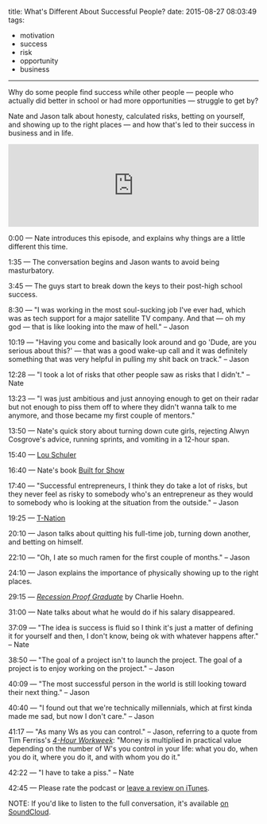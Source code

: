 title: What's Different About Successful People?
date: 2015-08-27 08:03:49
tags:
- motivation
- success
- risk
- opportunity
- business
---

Why do some people find success while other people — people who actually did better in school or had more opportunities — struggle to get by?

Nate and Jason talk about honesty, calculated risks, betting on yourself, and showing up to the right places — and how that's led to their success in business and in life.

<iframe width="100%" height="166" scrolling="no" frameborder="no" src="https://w.soundcloud.com/player/?url=https%3A//api.soundcloud.com/tracks/221141331&amp;color=ff5500&amp;auto_play=false&amp;hide_related=false&amp;show_comments=true&amp;show_user=true&amp;show_reposts=false"></iframe>

<!-- more -->

0:00 — Nate introduces this episode, and explains why things are a little different this time.

1:35 — The conversation begins and Jason wants to avoid being masturbatory.

3:45 — The guys start to break down the keys to their post-high school success.

8:30 — "I was working in the most soul-sucking job I've ever had, which was as tech support for a major satellite TV company. And that — oh my god — that is like looking into the maw of hell." – Jason

10:19 — "Having you come and basically look around and go 'Dude, are you serious about this?' — that was a good wake-up call and it was definitely something that was very helpful in pulling my shit back on track." – Jason
 
12:28 — "I took a lot of risks that other people saw as risks that I didn't." – Nate

13:23 — "I was just ambitious and just annoying enough to get on their radar but not enough to piss them off to where they didn't wanna talk to me anymore, and those became my first couple of mentors." 

13:50 —  Nate's quick story about turning down cute girls, rejecting Alwyn Cosgrove's advice, running sprints, and vomiting in a 12-hour span.

15:40 — [Lou Schuler](http://amzn.to/1Kg37MI)

16:40 — Nate's book [Built for Show](http://amzn.to/1MPjoKl)

17:40 — "Successful entrepreneurs, I think they do take a lot of risks, but they never feel as risky to somebody who's an entrepreneur as they would to somebody who is looking at the situation from the outside." – Jason

19:25 — [T-Nation](http://bit.ly/1MPk7vc)

20:10 — Jason talks about quitting his full-time job, turning down another, and betting on himself.

22:10 — "Oh, I ate so much ramen for the first couple of months." – Jason

24:10 — Jason explains the importance of physically showing up to the right places.

29:15 — [*Recession Proof Graduate*](http://bit.ly/1Jh2ArC) by Charlie Hoehn.

31:00 — Nate talks about what he would do if his salary disappeared. 

37:09 — "The idea is success is fluid so I think it's just a matter of defining it for yourself and then, I don't know, being ok with whatever happens after." – Nate

38:50 — "The goal of a project isn't to launch the project. The goal of a project is to enjoy working on the project." – Jason

40:09 — "The most successful person in the world is still looking toward their next thing." – Jason

40:40 — "I found out that we're technically millennials, which at first kinda made me sad, but now I don't care." – Jason

41:17 — "As many Ws as you can control." – Jason, referring to a quote from Tim Ferriss's [*4-Hour Workweek*](http://bit.ly/1NyMsWE): "Money is multiplied in practical value depending on the number of W's you control in your life: what you do, when you do it, where you do it, and with whom you do it."

42:22 — "I have to take a piss." – Nate

42:45 — Please rate the podcast or [leave a review on iTunes](http://apple.co/1Jsj6C3).

NOTE: If you'd like to listen to the full conversation, it's available [on SoundCloud](https://soundcloud.com/2ftat/whats-different-about-successful-people-full-recording).